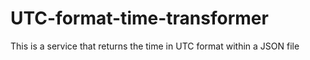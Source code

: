 # UTC-format-time-transformer
This is a service that returns the time in UTC format within a JSON file
